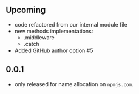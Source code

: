 ## Upcoming
- code refactored from our internal module file
- new methods implementations:
  - .middleware
  - .catch
- Added GitHub author option #5

## 0.0.1
- only released for name allocation on `npmjs.com`.
